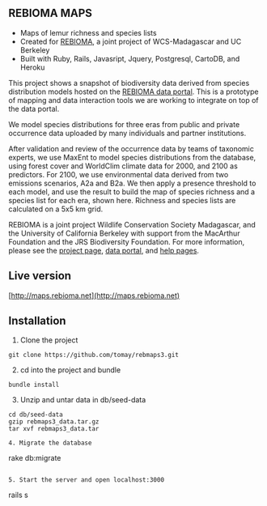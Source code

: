 ## REBIOMA MAPS

* Maps of lemur richness and species lists 
* Created for [REBIOMA](http://data.rebioma.net), a joint project of WCS-Madagascar and UC Berkeley
* Built with Ruby, Rails, Javasript, Jquery, Postgresql, CartoDB, and Heroku

This project shows a snapshot of biodiversity data derived from species distribution models hosted on the 
[REBIOMA data portal](http://data.rebioma.net). This is a prototype of mapping and data interaction tools 
we are working to integrate on top of the data portal.

We model species distributions for three eras from public and private occurrence data uploaded by many 
individuals and partner institutions.

After validation and review of the occurrence data by teams of taxonomic experts, we use MaxEnt to model 
species distributions from the database, using forest cover and WorldClim climate data for 2000, and 2100 
as predictors. For 2100, we use environmental data derived from two emissions scenarios, A2a and B2a. We then apply a presence threshold to each model, and use the result to build the map of species richness and a species list for each era, shown here. Richness and species lists are calculated on a 5x5 km grid.

REBIOMA is a joint project Wildlife Conservation Society Madagascar, and the University of California 
Berkeley with support from the MacArthur Foundation and the JRS Biodiversity Foundation. For more information, 
please see the [project page](http://rebioma.net), [data portal](http://data.rebioma.net), and 
[help pages](https://sites.google.com/site/rebiomahelp).

## Live version
[http://maps.rebioma.net](http://maps.rebioma.net)

## Installation
1. Clone the project
```
git clone https://github.com/tomay/rebmaps3.git
```

2. cd into the project and bundle
```
bundle install
```

3. Unzip and untar data in db/seed-data
```
cd db/seed-data
gzip rebmaps3_data.tar.gz
tar xvf rebmaps3_data.tar

4. Migrate the database
``` 
rake db:migrate
```

5. Start the server and open localhost:3000
```
rails s
```
